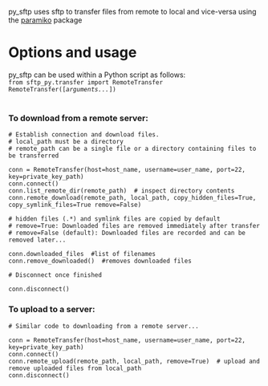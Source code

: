 py_sftp uses sftp to transfer files from remote to local and vice-versa using the [paramiko](http://www.paramiko.org/) package

# Options and usage

py_sftp can be used within a Python script as follows:<br>
`from sftp_py.transfer import RemoteTransfer`<br>
`RemoteTransfer([`*`arguments...`*`])`<br>
<br>

### To download from a remote server:

```
# Establish connection and download files. 
# local_path must be a directory
# remote_path can be a single file or a directory containing files to be transferred

conn = RemoteTransfer(host=host_name, username=user_name, port=22, key=private_key_path)
conn.connect()
conn.list_remote_dir(remote_path)  # inspect directory contents
conn.remote_download(remote_path, local_path, copy_hidden_files=True, copy_symlink_files=True remove=False)

# hidden files (.*) and symlink files are copied by default
# remove=True: Downloaded files are removed immediately after transfer
# remove=False (default): Downloaded files are recorded and can be removed later...

conn.downloaded_files  #list of filenames
conn.remove_downloaded()  #removes downloaded files

# Disconnect once finished

conn.disconnect()
```

### To upload to a server:

```
# Similar code to downloading from a remote server...

conn = RemoteTransfer(host=host_name, username=user_name, port=22, key=private_key_path)
conn.connect()
conn.remote_upload(remote_path, local_path, remove=True)  # upload and remove uploaded files from local_path
conn.disconnect()
```
